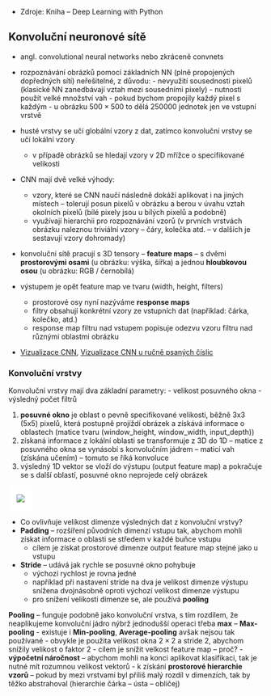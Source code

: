 - Zdroje: Kniha – Deep Learning with Python
## Konvoluční neuronové sítě
- angl. convolutional neural networks nebo zkráceně convnets
- rozpoznávání obrázků pomocí základních NN (plně propojených dopředných sítí) neřešitelné, z důvodu: 
		- nevyužití sousednosti pixelů (klasické NN zanedbávají vztah mezi sousedními pixely)
		- nutnosti použít velké množství vah
			- pokud bychom propojily každý pixel s každým
			- u obrázku $500 \times 500$ to dělá $250000$ jednotek jen ve vstupní vrstvě 
- husté vrstvy se učí globální vzory z dat, zatímco konvoluční vrstvy se učí lokální vzory
	- v případě obrázků se hledají vzory v 2D mřížce o specifikované velikosti

- CNN mají dvě velké výhody:
	- vzory, které se CNN naučí následně dokáží aplikovat i na jiných místech – tolerují posun pixelů v obrázku a berou v úvahu vztah okolních pixelů (bílé pixely jsou u bílých pixelů a podobně)
	- využívají hierarchii pro rozpoznávání vzorů (v prvních vrstvách obrázku naleznou triviální vzory – čáry, kolečka atd. – v dalších je sestavují vzory dohromady)
- konvoluční sítě pracují s 3D tensory – **feature maps** – s dvěmi **prostorovými osami** (u obrázku: výška, šířka) a jednou **hloubkovou osou** (u obrázku: RGB / černobílá)
- výstupem je opět feature map ve tvaru (width, height, filters)
	- prostorové osy nyní nazýváme **response maps**
	- filtry obsahují konkrétní vzory ze vstupních dat (například: čárka, kolečko, atd.)
	- response map filtru nad vstupem popisuje odezvu vzoru filtru nad různými oblastmi obrázku
- [Vizualizace CNN](https://poloclub.github.io/cnn-explainer/), [Vizualizace CNN u ručně psaných číslic](https://adamharley.com/nn_vis/cnn/3d.html)

### Konvoluční vrstvy
Konvoluční vrstvy mají dva základní parametry: 
	- velikost posuvného okna
	- výsledný počet filtrů
1. **posuvné okno** je oblast o pevně specifikované velikosti, běžně 3x3 (5x5) pixelů, která postupně projíždí obrázek a získává informace o oblastech (matice tvaru (window_height, window_width, input_depth))
2. získaná informace z lokální oblasti se transformuje z 3D do 1D – matice z posuvného okna se vynásobí s konvolučním jádrem – maticí vah (získána učením) – tomuto se říká konvoluce
3. výsledný 1D vektor se vloží do výstupu (output feature map) a pokračuje se s další oblastí, posuvné okno neprojede celý obrázek
<img src="https://miro.medium.com/v2/resize:fit:1400/1*vkQ0hXDaQv57sALXAJquxA.jpeg" style="background-color:white;padding: 1rem" />

- Co ovlivňuje velikost dimenze výsledných dat z konvoluční vrstvy?
- **Padding** – rozšíření původních dimenzí vstupu tak, abychom mohli získat informace o oblasti se středem v každé buňce vstupu
	- cílem je získat prostorové dimenze output feature map stejné jako u vstupu
- **Stride** – udává jak rychle se posuvné okno pohybuje
	- výchozí rychlost je rovna jedné
	- například při nastavení stride na dva je velikost dimenze výstupu snížena dvojnásobně oproti výchozí velikost dimenze výstupu
	- pro snížení velikosti dimenze se, ale používá **pooling**

**Pooling** – funguje podobně jako konvoluční vrstva, s tím rozdílem, že neaplikujeme konvoluční jádro nýbrž jednodušší operaci třeba **max** – **Max-pooling**
	- existuje i **Min-pooling**, **Average-pooling** avšak nejsou tak používané
	- obvykle je použita velikost okna $2 \times 2$ a stride $2$, abychom snížily velikost o faktor $2$
	- cílem je snížit velkost feature map – proč? 
		- **výpočetní náročnost** – abychom mohli na konci aplikovat klasifikaci, tak je nutné mít rozumnou velikost vektorů 
		- k získání **prostorové hierarchie vzorů** – pokud by mezi vrstvami byl příliš malý rozdíl v dimenzích, tak by těžko abstrahoval (hierarchie čárka – ústa – obličej)